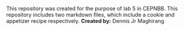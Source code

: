 This repository was created for the purpose of lab 5 in CEPNBB. This repository includes two markdown files, which include a cookie and appetizer recipe respectively. 
**Created by:** Dennis Jr Maghirang
